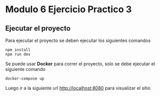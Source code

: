 # Modulo 6 Ejercicio Practico 3

## Ejecutar el proyecto

Para ejecutar el proyecto se deben ejecutar los siguientes comandos

```
npm install
npm run dev
```

Se puede usar **Docker** para correr el proyecto, solo se debe ejecutar el siguiente comando

```
docker-compose up
```

Luego ir a la siguiente url [http://localhost:8080](http://localhost:8080) para visualizar el sitio
